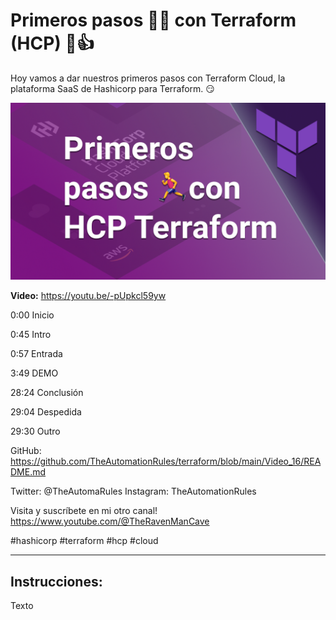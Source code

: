 # Primeros pasos 🏃‍♂️ con Terraform (HCP) 🤖👍

Hoy vamos a dar nuestros primeros pasos con Terraform Cloud, la plataforma SaaS de Hashicorp para Terraform. 😏

![Terraform_Video_16.jpg](img%2FTerraform_Video_16.jpg)

**Video:** https://youtu.be/-pUpkcl59yw

0:00 Inicio

0:45 Intro

0:57 Entrada

3:49 DEMO

28:24 Conclusión

29:04 Despedida

29:30 Outro

GitHub:
https://github.com/TheAutomationRules/terraform/blob/main/Video_16/README.md

Twitter: @TheAutomaRules
Instagram: TheAutomationRules

Visita y suscríbete en mi otro canal!
https://www.youtube.com/@TheRavenManCave

#hashicorp #terraform #hcp #cloud

---

## Instrucciones:

Texto